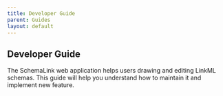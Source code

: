 ```yaml
---
title: Developer Guide
parent: Guides
layout: default
---
```


## Developer Guide

The SchemaLink web application helps users drawing and editing LinkML schemas.
This guide will help you understand how to maintain it and implement new
feature.
